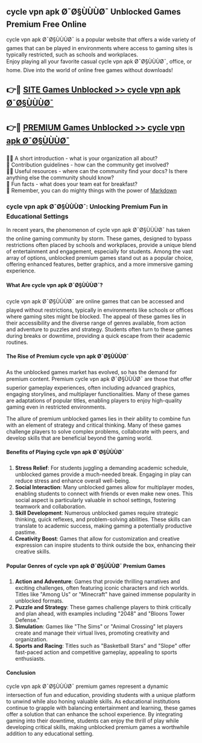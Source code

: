 ## cycle vpn apk Ø¯Ø§ÙÙÙØ¯ Unblocked Games Premium Free Online

cycle vpn apk Ø¯Ø§ÙÙÙØ¯ is a popular website that offers a wide variety of games that can be played in environments where access to gaming sites is typically restricted, such as schools and workplaces.  
Enjoy playing all your favorite casual cycle vpn apk Ø¯Ø§ÙÙÙØ¯, office, or home. Dive into the world of online free games without downloads!

## 👉🔴 [SITE Games Unblocked >> cycle vpn apk Ø¯Ø§ÙÙÙØ¯](http://onlypremium.site?src=git_11_25&title=cycle_vpn_apk_Ø¯Ø§ÙÙÙØ¯)

## 👉🔴 [PREMIUM Games Unblocked >> cycle vpn apk Ø¯Ø§ÙÙÙØ¯](http://onlypremium.site?src=git_11_25&title=cycle_vpn_apk_Ø¯Ø§ÙÙÙØ¯)

🙋‍♀️ A short introduction - what is your organization all about?  
🌈 Contribution guidelines - how can the community get involved?  
👩‍💻 Useful resources - where can the community find your docs? Is there anything else the community should know?  
🍿 Fun facts - what does your team eat for breakfast?  
🧙 Remember, you can do mighty things with the power of [Markdown](https://docs.github.com/github/writing-on-github/getting-started-with-writing-and-formatting-on-github/basic-writing-and-formatting-syntax)

### cycle vpn apk Ø¯Ø§ÙÙÙØ¯: Unlocking Premium Fun in Educational Settings

In recent years, the phenomenon of cycle vpn apk Ø¯Ø§ÙÙÙØ¯ has taken the online gaming community by storm. These games, designed to bypass restrictions often placed by schools and workplaces, provide a unique blend of entertainment and engagement, especially for students. Among the vast array of options, unblocked premium games stand out as a popular choice, offering enhanced features, better graphics, and a more immersive gaming experience.

#### What Are cycle vpn apk Ø¯Ø§ÙÙÙØ¯?

cycle vpn apk Ø¯Ø§ÙÙÙØ¯ are online games that can be accessed and played without restrictions, typically in environments like schools or offices where gaming sites might be blocked. The appeal of these games lies in their accessibility and the diverse range of genres available, from action and adventure to puzzles and strategy. Students often turn to these games during breaks or downtime, providing a quick escape from their academic routines.

#### The Rise of Premium cycle vpn apk Ø¯Ø§ÙÙÙØ¯

As the unblocked games market has evolved, so has the demand for premium content. Premium cycle vpn apk Ø¯Ø§ÙÙÙØ¯ are those that offer superior gameplay experiences, often including advanced graphics, engaging storylines, and multiplayer functionalities. Many of these games are adaptations of popular titles, enabling players to enjoy high-quality gaming even in restricted environments.

The allure of premium unblocked games lies in their ability to combine fun with an element of strategy and critical thinking. Many of these games challenge players to solve complex problems, collaborate with peers, and develop skills that are beneficial beyond the gaming world.

#### Benefits of Playing cycle vpn apk Ø¯Ø§ÙÙÙØ¯

1.  **Stress Relief**: For students juggling a demanding academic schedule, unblocked games provide a much-needed break. Engaging in play can reduce stress and enhance overall well-being.
2.  **Social Interaction**: Many unblocked games allow for multiplayer modes, enabling students to connect with friends or even make new ones. This social aspect is particularly valuable in school settings, fostering teamwork and collaboration.
3.  **Skill Development**: Numerous unblocked games require strategic thinking, quick reflexes, and problem-solving abilities. These skills can translate to academic success, making gaming a potentially productive pastime.
4.  **Creativity Boost**: Games that allow for customization and creative expression can inspire students to think outside the box, enhancing their creative skills.

#### Popular Genres of cycle vpn apk Ø¯Ø§ÙÙÙØ¯ Premium Games

1.  **Action and Adventure**: Games that provide thrilling narratives and exciting challenges, often featuring iconic characters and rich worlds. Titles like "Among Us" or "Minecraft" have gained immense popularity in unblocked formats.
2.  **Puzzle and Strategy**: These games challenge players to think critically and plan ahead, with examples including "2048" and "Bloons Tower Defense."
3.  **Simulation**: Games like "The Sims" or "Animal Crossing" let players create and manage their virtual lives, promoting creativity and organization.
4.  **Sports and Racing**: Titles such as "Basketball Stars" and "Slope" offer fast-paced action and competitive gameplay, appealing to sports enthusiasts.

#### Conclusion

cycle vpn apk Ø¯Ø§ÙÙÙØ¯ premium games represent a dynamic intersection of fun and education, providing students with a unique platform to unwind while also honing valuable skills. As educational institutions continue to grapple with balancing entertainment and learning, these games offer a solution that can enhance the school experience. By integrating gaming into their downtime, students can enjoy the thrill of play while developing critical skills, making unblocked premium games a worthwhile addition to any educational setting.